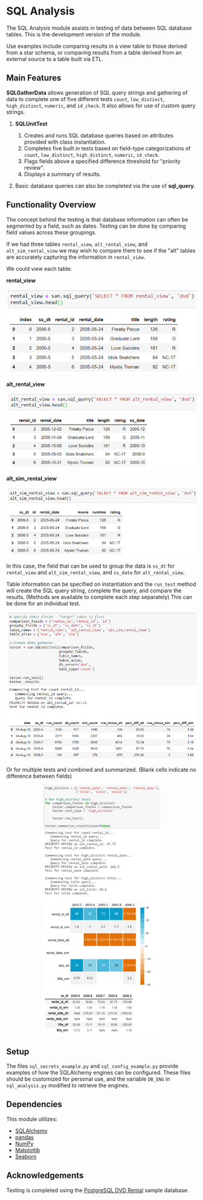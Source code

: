 # SQL Analysis

The SQL Analysis module assists in testing of data between SQL database tables. This is the development version of the module.

Use examples include comparing results in a view table to those derived from a star schema, or comparing results from a table derived from an external source to a table built via ETL.

## Main Features

**SQLGatherData** allows generation of SQL query strings and gathering of data to complete one of five different tests `count`, `low_distinct`, `high_distinct`, `numeric`, and `id_check`. It also allows for use of custom query strings.

1. **SQLUnitTest**
    1. Creates and runs SQL database queries based on attributes provided with class instantiation.
    2. Completes five built in tests based on field-type categorizations of `count`, `low_distinct`, `high_distinct`, `numeric`, `id_check`.
    3. Flags fields above a specified difference threshold for "priority review".
    4. Displays a summary of results.

2. Basic database queries can also be completed via the use of **sql_query**.

## Functionality Overview
The concept behind the testing is that database information can often be segmented by a field, such as dates. Testing can be done by comparing field values across these groupings.

If we had three tables `rental_view`, `alt_rental_view`, and `alt_sim_rental_view` we may wish to compare them to see if the "alt" tables are accurately capturing the information in `rental_view`.

We could view each table:

**rental_view**

<p align="left">
  <img src="img/rental_view.PNG">
</p>

**alt_rental_view**

<p align="left">
  <img src="img/alt_rental_view.PNG">
</p>

**alt_sim_rental_view**

<p align="left">
  <img src="img/alt_sim_rental_view.PNG">
</p>

In this case, the field that can be used to group the data is `ss_dt` for `rental_view` and `alt_sim_rental_view`, and `ss_date` for `alt_rental_view`.

Table information can be specified on instantiation and the `run_test` method will create the SQL query string, complete the query, and compare the results. (Methods are available to complete each step separately) This can be done for an individual test.

<p align="center">
  <img src="img/count_test.PNG">
</p>

Or for multiple tests and combined and summarized. (Blank cells indicate no difference between fields)

<p align="center">
  <img src="img/summarize.PNG">
</p>

## Setup
The files `sql_secrets_example.py` and `sql_config_example.py` provide examples of how the SQLAlchemy engines can be configured. These files should be customized for personal use, and the variable `DB_ENG` in `sql_analysis.py` modified to retrieve the engines.

## Dependencies
This module utilizes:
- [SQLAlchemy](https://www.sqlalchemy.org/)
- [pandas](https://pandas.pydata.org/)
- [NumPy](https://numpy.org/)
- [Matplotlib](https://matplotlib.org/)
- [Seaborn](https://seaborn.pydata.org/)

## Acknowledgements
Testing is completed using the [PostgreSQL DVD Rental](http://www.postgresqltutorial.com/postgresql-sample-database/) sample database.
